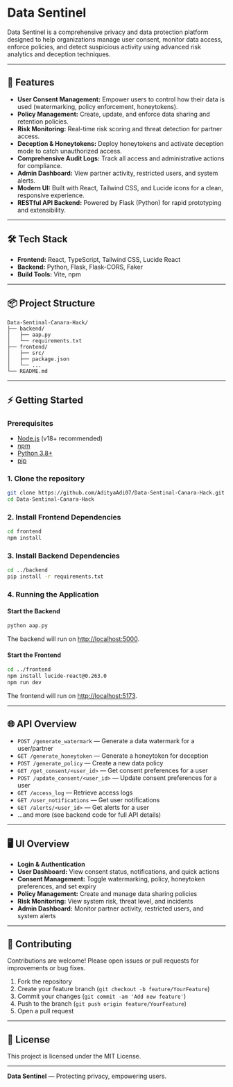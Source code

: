 # Data Sentinel

Data Sentinel is a comprehensive privacy and data protection platform designed to help organizations manage user consent, monitor data access, enforce policies, and detect suspicious activity using advanced risk analytics and deception techniques.

---

## 🚀 Features

- **User Consent Management:** Empower users to control how their data is used (watermarking, policy enforcement, honeytokens).
- **Policy Management:** Create, update, and enforce data sharing and retention policies.
- **Risk Monitoring:** Real-time risk scoring and threat detection for partner access.
- **Deception & Honeytokens:** Deploy honeytokens and activate deception mode to catch unauthorized access.
- **Comprehensive Audit Logs:** Track all access and administrative actions for compliance.
- **Admin Dashboard:** View partner activity, restricted users, and system alerts.
- **Modern UI:** Built with React, Tailwind CSS, and Lucide icons for a clean, responsive experience.
- **RESTful API Backend:** Powered by Flask (Python) for rapid prototyping and extensibility.

---

## 🛠️ Tech Stack

- **Frontend:** React, TypeScript, Tailwind CSS, Lucide React
- **Backend:** Python, Flask, Flask-CORS, Faker
- **Build Tools:** Vite, npm

---

## 📦 Project Structure

```
Data-Sentinal-Canara-Hack/
├── backend/
│   ├── aap.py
│   └── requirements.txt
├── frontend/
│   ├── src/
│   ├── package.json
│   └── ...
└── README.md
```

---

## ⚡ Getting Started

### Prerequisites
- [Node.js](https://nodejs.org/) (v18+ recommended)
- [npm](https://www.npmjs.com/)
- [Python 3.8+](https://www.python.org/)
- [pip](https://pip.pypa.io/en/stable/)

### 1. Clone the repository
```sh
git clone https://github.com/AdityaAdi07/Data-Sentinal-Canara-Hack.git
cd Data-Sentinal-Canara-Hack
```

### 2. Install Frontend Dependencies
```sh
cd frontend
npm install
```

### 3. Install Backend Dependencies
```sh
cd ../backend
pip install -r requirements.txt
```

### 4. Running the Application

#### Start the Backend
```sh
python aap.py
```
The backend will run on [http://localhost:5000](http://localhost:5000).

#### Start the Frontend
```sh
cd ../frontend
npm install lucide-react@0.263.0
npm run dev
```
The frontend will run on [http://localhost:5173](http://localhost:5173).

---

## 🌐 API Overview

- `POST /generate_watermark` — Generate a data watermark for a user/partner
- `GET /generate_honeytoken` — Generate a honeytoken for deception
- `POST /generate_policy` — Create a new data policy
- `GET /get_consent/<user_id>` — Get consent preferences for a user
- `POST /update_consent/<user_id>` — Update consent preferences for a user
- `GET /access_log` — Retrieve access logs
- `GET /user_notifications` — Get user notifications
- `GET /alerts/<user_id>` — Get alerts for a user
- ...and more (see backend code for full API details)

---

## 🖥️ UI Overview

- **Login & Authentication**
- **User Dashboard:** View consent status, notifications, and quick actions
- **Consent Management:** Toggle watermarking, policy, honeytoken preferences, and set expiry
- **Policy Management:** Create and manage data sharing policies
- **Risk Monitoring:** View system risk, threat level, and incidents
- **Admin Dashboard:** Monitor partner activity, restricted users, and system alerts

---

## 🤝 Contributing

Contributions are welcome! Please open issues or pull requests for improvements or bug fixes.

1. Fork the repository
2. Create your feature branch (`git checkout -b feature/YourFeature`)
3. Commit your changes (`git commit -am 'Add new feature'`)
4. Push to the branch (`git push origin feature/YourFeature`)
5. Open a pull request

---

## 📄 License

This project is licensed under the MIT License.

---

**Data Sentinel** — Protecting privacy, empowering users. 
